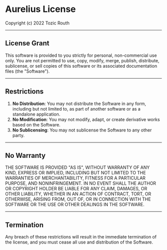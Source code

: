 # Aurelius License

Copyright (c) 2022 Tozic Routh

---

## License Grant

This software is provided to you strictly for personal, non-commercial use only. You are not permitted to use, copy, modify, merge, publish, distribute, sublicense, or sell copies of this software or its associated documentation files (the "Software").

---

## Restrictions

1. **No Distribution**: You may not distribute the Software in any form, including but not limited to, as part of another software or as a standalone application.
2. **No Modification**: You may not modify, adapt, or create derivative works based on the Software.
3. **No Sublicensing**: You may not sublicense the Software to any other party.

---

## No Warranty

THE SOFTWARE IS PROVIDED "AS IS", WITHOUT WARRANTY OF ANY KIND, EXPRESS OR IMPLIED, INCLUDING BUT NOT LIMITED TO THE WARRANTIES OF MERCHANTABILITY, FITNESS FOR A PARTICULAR PURPOSE, AND NONINFRINGEMENT. IN NO EVENT SHALL THE AUTHOR OR COPYRIGHT HOLDER BE LIABLE FOR ANY CLAIM, DAMAGES, OR OTHER LIABILITY, WHETHER IN AN ACTION OF CONTRACT, TORT, OR OTHERWISE, ARISING FROM, OUT OF, OR IN CONNECTION WITH THE SOFTWARE OR THE USE OR OTHER DEALINGS IN THE SOFTWARE.

---

## Termination

Any breach of these restrictions will result in the immediate termination of the license, and you must cease all use and distribution of the Software.
